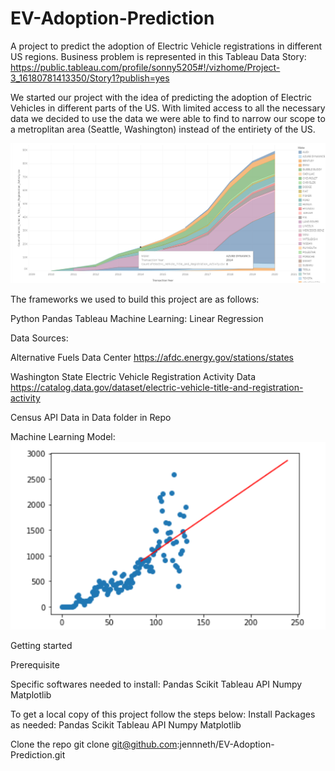 # EV-Adoption-Prediction
A project to predict the adoption of Electric Vehicle registrations in different US regions.  Business problem is represented in this Tableau Data Story:
https://public.tableau.com/profile/sonny5205#!/vizhome/Project-3_16180781413350/Story1?publish=yes

We started our project with the idea of predicting the adoption of Electric Vehicles in different parts of the US. With limited access to all the necessary data we decided to use the data we were able to find to narrow our scope to a metroplitan area (Seattle, Washington) instead of the entiriety of the US.  

![Adoption Trend of Electric Vehicles Titled in WA State](Images/WA_EV_Adoption_Trend.png)

The frameworks we used to build this project are as follows:

Python Pandas
Tableau
Machine Learning: Linear Regression


Data Sources:

Alternative Fuels Data Center
https://afdc.energy.gov/stations/states


Washington State Electric Vehicle Registration Activity Data
https://catalog.data.gov/dataset/electric-vehicle-title-and-registration-activity

Census API Data in Data folder in Repo

Machine Learning Model: 
![Linear Regression Model](Images/ml_model.png)

Getting started

Prerequisite

Specific softwares needed to install:
Pandas
Scikit
Tableau
API
Numpy
Matplotlib

To get a local copy of this project follow the steps below:
Install Packages as needed:
Pandas
Scikit
Tableau
API
Numpy
Matplotlib

Clone the repo
git clone git@github.com:jennneth/EV-Adoption-Prediction.git
